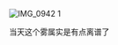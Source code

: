 ![IMG_0942 1](https://user-images.githubusercontent.com/1933673/183308512-eda5f1c2-9852-4d35-9fdf-b34fda0323cf.JPG)

当天这个雾属实是有点离谱了
